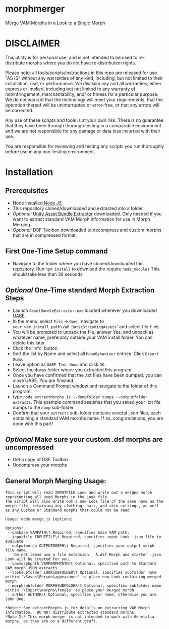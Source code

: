 # morphmerger
Merge VAM Morphs in a Look to a Single Morph

# DISCLAIMER

This utility is for personal use, and is not intended to be used to re-distribute morphs where you do not have re-distribution rights.

Please note: all tools/scripts/instructions in this repo are released for use "AS IS" without any warranties of any kind, including, but not limited to their installation, use, or performance. We disclaim any and all warranties, either express or implied, including but not limited to any warranty of noninfringement, merchantability, and/ or fitness for a particular purpose. We do not warrant that the technology will meet your requirements, that the operation thereof will be uninterrupted or error-free, or that any errors will be corrected.

Any use of these scripts and tools is at your own risk. There is no guarantee that they have been through thorough testing in a comparable environment and we are not responsible for any damage or data loss incurred with their use.

You are responsible for reviewing and testing any scripts you run thoroughly before use in any non-testing environment.

# Installation

## Prerequisites

- Node installed [Node JS](https://nodejs.org/en/download/)
- This repository cloned/downloaded and extracted into a folder.
- *Optional:* [Unity Asset Bundle Extractor](https://github.com/DerPopo/UABE/releases) downloaded.  Only needed if you want to extract standard VAM Morph information for use in Morph Merging.
- *Optional:* DSF Toolbox downloaded to decompress and custom morphs that are in compressed format.

## First One-Time Setup command

- Navigate to the folder where you have cloned/downloaded this repository.  Run `npm install` to download the require `node_modules`  This should take less than 30 seconds.

## *Optional* One-Time standard Morph Extraction Steps

- Launch `AssetBundleExtractor.exe` located wherever you downloaded UABE.
- In the menu, select `File` -> `Open`, navigate to `your_vam_install_path\VaM_Data\StreamingAssets`' and select file `f_mb`.
- You will be prompted to unpack the file, answer Yes, and unpack as whatever name, preferably outside your VAM install folder.  You can delete this later.
- Click the 'Info' button.
- Sort the list by Name and select all `MonoBehaviour` entries.  Click `Export Dump`.
- Leave option as `UABE Text Dump` and click `OK`.
- Select the `dumps` folder where you extracted this program.
- Once you have confirmed that the .txt files have been dumped, you can close UABE.  You are finished.
- Launch a Command Prompt window and navigate to the folder of this program.
- type `node extractMorphs.js --dumpfolder dumps --outputfolder extracts`.  This example command assumes that you saved your .txt file dumps to the `dump` sub-folder.
- Confirm that your `extracts` sub-folder contains several .json files, each containing a standard VAM morphs name.  If so, congratulations, you are done with this part!

## *Optional* Make sure your custom .dsf morphs are uncompressed

- Get a copy of DSF Toolbox
- Uncompress your morphs

## General Morph Merging Usage:
```(bash)
This script will read INPUTFILE Look and write out a merged morph representing all used Morphs in the Look file.
The script will also write out a new Look file of the same name as the morph file, retaining any clothing, hair, and skin settings, as well as any Custom or Standard morphs that could not be read

Usage: node merge.js [options]

Options:
 --vambase VAMPATH\t Required, specifies base VAM path.
 --inputfile INPUTFILE\t Required, specifies input Look .json file to evaluate
 --outputmorph OUTPUTMORPH\t Required, specifies your output morph file name.
    Do not leave use a file extension.  A.dsf Morph and starter .json Look will be created for you.
 --vammorphpath VAMMORPHPATH\t Optional, specified path to Standard VAM morph JSON extracts
 --looksubfolder LOOKSUBFOLDER\t Optional, specifies subfolder name within '\Saves\Person\appearance' to place new Look containing merged morph
 --morphsubfolder MORPHSUBFOLDER\t Optional, specifies subfolder name within '\Import\morphs\female' to place your merged morph
 --author AUTHOR\t Optional, specifies your name, otherwise you are John Doe.

*Note:* See extractMorphs.js for details on extracting VAM Morph information.  DO NOT distribute extracted standard morphs.
*Note 2:* This morph merger is not intended to work with Genetalia morphs, as they are on a different graft.
```
